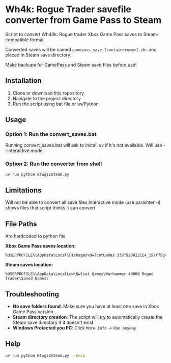 # Wh4k: Rogue Trader savefile converter from Game Pass to Steam

Script to convert Wh40k: Rogue trader Xbox Game Pass saves to Steam-compatible format

Converted saves will be named `gamepass_save_[containername].zks` and placed in Steam save directory. 

Make backups for GamePass and Steam save files before use!

## Installation

1. Clone or download this repository
2. Navigate to the project directory
3. Run the script using bat file or  uv/Python

## Usage

### Option 1: Run the convert_saves.bat
Running convert_saves.bat will ask to install uv if it's not available.
Will use --interactive mode

### Option 2: Run the converter from shell
```bash
uv run python RTwgs2steam.py
```

## Limitations
Will not be able to convert all save files
Interactive mode (use paramter -i) shows files that script thinks it can convert


## File Paths
Are hardcoded to python file

**Xbox Game Pass saves location:**
```
%USERPROFILE%\AppData\Local\Packages\OwlcatGames.3387926822CE4_197r75gc6ce9t\SystemAppData\wgs\
```

**Steam saves location:**
```
%USERPROFILE%\AppData\LocalLow\Owlcat Games\Warhammer 40000 Rogue Trader\Saved Games\
```

## Troubleshooting

- **No save folders found**: Make sure you have at least one save in Xbox Game Pass version
- **Steam directory creation**: The script will try to automatically create the Steam save directory if it doesn't exist
- **Windows Protected you PC**: Click `More Info` -> `Run anyway`

## Help
```bash
uv run python RTwgs2steam.py --help
```

